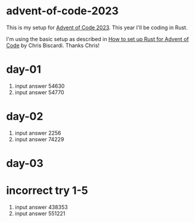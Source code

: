 # advent-of-code-2023

This is my setup for [Advent of Code 2023](https://adventofcode.com/2023).  This year I'll be coding in Rust.

I'm using the basic setup as described in [How to set up Rust for Advent of Code](https://www.youtube.com/watch?app=desktop&v=fEQv-cqzbPg) by Chris Biscardi.  Thanks Chris!


# day-01
1. input answer 54630
2. input answer 54770

# day-02
1. input answer 2256
2. input answer 74229

# day-03
# incorrect try 1-5
1. input answer 438353
2. input answer 551221